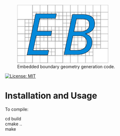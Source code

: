 <figure>
  <img src="assets/eb.svg" alt="eb logo" width=300px>
  <figcaption>
    Embedded boundary geometry generation code.
  </figcaption>
</figure>

[![License: MIT](https://img.shields.io/badge/License-MIT-yellow.svg)](https://opensource.org/licenses/MIT)

# Installation and Usage

To compile:

cd build  
cmake ..  
make
